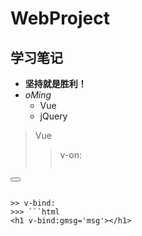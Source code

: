 # WebProject
## 学习笔记
+ **坚持就是胜利！**
+ *oMing*
  - Vue
  - jQuery 

> Vue
>> v-on:
>>> ```html
<button v-on:click='Show'></button> 
```

>> v-bind:
>>> ```html
<h1 v-bind:gmsg='msg'></h1>
```